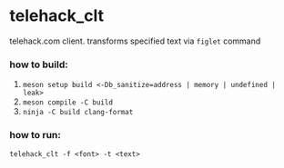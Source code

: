 # telehack_clt
telehack.com client. transforms specified text via `figlet` command

### how to build:
1. `meson setup build <-Db_sanitize=address | memory | undefined | leak>`
2. `meson compile -C build`
3. `ninja -C build clang-format`

### how to run:
`telehack_clt -f <font> -t <text>`

